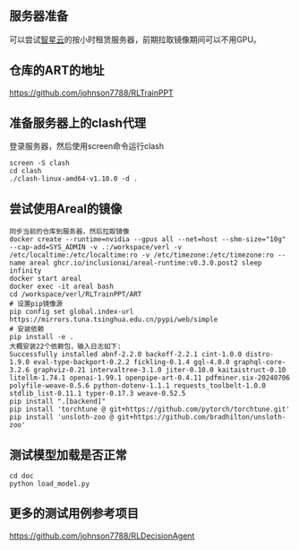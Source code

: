 ## 服务器准备
可以尝试[智星云](https://gpu.ai-galaxy.cn/)的按小时租赁服务器，前期拉取镜像期间可以不用GPU。

## 仓库的ART的地址
https://github.com/johnson7788/RLTrainPPT

## 准备服务器上的clash代理
登录服务器，然后使用screen命令运行clash
```
screen -S clash
cd clash
./clash-linux-amd64-v1.10.0 -d .
```

##  尝试使用Areal的镜像
```
同步当前的仓库到服务器，然后拉取镜像
docker create --runtime=nvidia --gpus all --net=host --shm-size="10g" --cap-add=SYS_ADMIN -v .:/workspace/verl -v /etc/localtime:/etc/localtime:ro -v /etc/timezone:/etc/timezone:ro --name areal ghcr.io/inclusionai/areal-runtime:v0.3.0.post2 sleep infinity
docker start areal
docker exec -it areal bash
cd /workspace/verl/RLTrainPPT/ART
# 设置pip镜像源
pip config set global.index-url https://mirrors.tuna.tsinghua.edu.cn/pypi/web/simple
# 安装依赖
pip install -e .
大概安装22个依赖包，输入日志如下:
Successfully installed abnf-2.2.0 backoff-2.2.1 cint-1.0.0 distro-1.9.0 eval-type-backport-0.2.2 fickling-0.1.4 gql-4.0.0 graphql-core-3.2.6 graphviz-0.21 intervaltree-3.1.0 jiter-0.10.0 kaitaistruct-0.10 litellm-1.74.1 openai-1.99.1 openpipe-art-0.4.11 pdfminer.six-20240706 polyfile-weave-0.5.6 python-dotenv-1.1.1 requests_toolbelt-1.0.0 stdlib_list-0.11.1 typer-0.17.3 weave-0.52.5
pip install ".[backend]"
pip install 'torchtune @ git+https://github.com/pytorch/torchtune.git'
pip install 'unsloth-zoo @ git+https://github.com/bradhilton/unsloth-zoo'
```

## 测试模型加载是否正常
```
cd doc
python load_model.py
```

## 更多的测试用例参考项目
https://github.com/johnson7788/RLDecisionAgent
